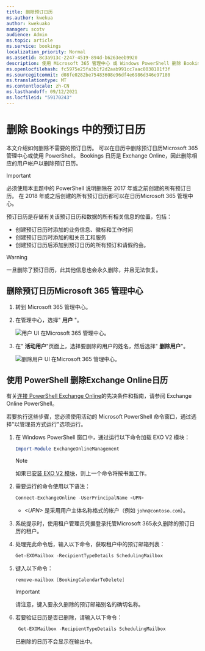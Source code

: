 ```yaml
---
title: 删除预订日历
ms.author: kwekua
author: kwekuako
manager: scotv
audience: Admin
ms.topic: article
ms.service: bookings
localization_priority: Normal
ms.assetid: 8c3a913c-2247-4519-894d-b6263eeb9920
description: 使用 Microsoft 365 管理中心 或 Windows PowerShell 删除 Bookings 日历。
ms.openlocfilehash: fc5975e25fa3b1f2d2aab991cc7aac8038181f3f
ms.sourcegitcommit: d08fe0282be75483608e96df4e6986d346e97180
ms.translationtype: MT
ms.contentlocale: zh-CN
ms.lasthandoff: 09/12/2021
ms.locfileid: "59170243"
---
```

# <a name="delete-a-booking-calendar-in-bookings"></a>删除 Bookings 中的预订日历

本文介绍如何删除不需要的预订日历。 可以在日历中删除预订日历Microsoft 365 管理中心或使用 PowerShell。 Bookings 日历是 Exchange Online，因此删除相应的用户帐户以删除预订日历。

> [!IMPORTANT]
> 必须使用本主题中的 PowerShell 说明删除在 2017 年或之前创建的所有预订日历。 在 2018 年或之后创建的所有预订日历都可以在日历Microsoft 365 管理中心。

预订日历是存储有关该预订日历和数据的所有相关信息的位置，包括：

- 创建预订日历时添加的业务信息、徽标和工作时间
- 创建预订日历时添加的相关员工和服务
- 创建预订日历后添加到预订日历的所有预订和请假约会。

> [!WARNING]
> 一旦删除了预订日历，此其他信息也会永久删除，并且无法恢复。

## <a name="delete-a-booking-calendar-in-the-microsoft-365-admin-center"></a>删除预订日历Microsoft 365 管理中心

1. 转到 Microsoft 365 管理中心。

1. 在管理中心，选择" **用户** "。

   ![用户 UI 在Microsoft 365 管理中心。](../media/bookings-admin-center-users.png)

1. 在" **活动用户**"页面上，选择要删除的用户的姓名，然后选择" **删除用户**"。

   ![删除用户 UI 在Microsoft 365 管理中心。](../media/bookings-delete-user.png)

## <a name="delete-a-booking-calendar-using-exchange-online-powershell"></a>使用 PowerShell 删除Exchange Online日历

有关[连接 PowerShell Exchange Online](/powershell/exchange/exchange-online-powershell-v2)的先决条件和指南，请参阅 Exchange Online PowerShell。

若要执行这些步骤，您必须使用活动的 Microsoft PowerShell 命令窗口，通过选择"以管理员方式运行"选项运行。

1. 在 Windows PowerShell 窗口中，通过运行以下命令加载 EXO V2 模块：

   ```powershell
   Import-Module ExchangeOnlineManagement
   ```

   > [!NOTE]
   > 如果已[安装 EXO V2 模块](/powershell/exchange/exchange-online-powershell-v2#install-and-maintain-the-exo-v2-module)，则上一个命令将按书面工作。
   
2. 需要运行的命令使用以下语法：

   ```powershell
   Connect-ExchangeOnline -UserPrincipalName <UPN> 
   ```

   - _\<UPN\>_ 是采用用户主体名称格式的帐户（例如 `john@contoso.com`）。

3. 系统提示时，使用租户管理员凭据登录托管Microsoft 365永久删除的预订日历的租户。

4. 处理完此命令后，输入以下命令，获取租户中的预订邮箱列表：

   ```powershell
   Get-EXOMailbox -RecipientTypeDetails SchedulingMailbox
   ```

5. 键入以下命令：

   ```powershell
   remove-mailbox [BookingCalendarToDelete]
   ```

   > [!IMPORTANT]
   > 请注意，键入要永久删除的预订邮箱别名的确切名称。

6. 若要验证日历是否已删除，请输入以下命令：

   ```powershell
    Get-EXOMailbox -RecipientTypeDetails SchedulingMailbox
   ```

   已删除的日历不会显示在输出中。
